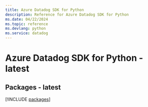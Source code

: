 ```yaml
---
title: Azure Datadog SDK for Python
description: Reference for Azure Datadog SDK for Python
ms.date: 04/22/2024
ms.topic: reference
ms.devlang: python
ms.service: datadog
---
```

# Azure Datadog SDK for Python - latest
## Packages - latest
[!INCLUDE [packages](datadog-index.md)]